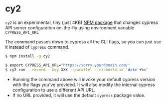 # cy2

`cy2` is an experimental, tiny \(just 4KB\) [NPM package](https://www.npmjs.com/package/cy2) that changes cypress API server configuration on-the-fly using  environment variable `CYPRESS_API_URL`

The command passes down to cypress all the CLI flags, so you can just use it instead of `cypress` command.

```bash
$ npm install -g cy2

$ export CYPRESS_API_URL="https://sorry.yourdomain.com/"
$ cy2 run --record --key XXX --parallel --ci-build-id `date +%s`
```

* Running the command above will invoke your default cypress version with the flags you've provided. It will also modify the internal cypress configuration to use a different API URL.
* If no URL provided, it will use the default `cypress` package value.


